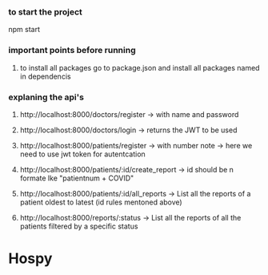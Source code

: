 ### to start the project

npm start

### important points before running
1. to install all packages go to package.json and install all packages named in dependencis

### explaning the api's

1. http://localhost:8000/doctors/register → with name and password

2. http://localhost:8000/doctors/login → returns the JWT to be used

3. http://localhost:8000/patients/register -> with number
   note -> here we need to use jwt token for autentcation

4. http://localhost:8000/patients/:id/create_report -> id should be n formate lke "patientnum + COVID"

5. http://localhost:8000/patients/:id/all_reports → List all the reports of a patient oldest to latest
   (id  rules mentoned above)

6. http://localhost:8000/reports/:status  → List all the reports of all the patients filtered by a specific status



# Hospy
